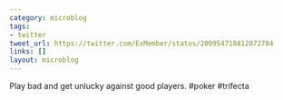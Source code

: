 ```yaml
---
category: microblog
tags:
- twitter
tweet_url: https://twitter.com/ExMember/status/209954718812872704
links: []
layout: microblog
---
```

Play bad and get unlucky against good players. #poker #trifecta
